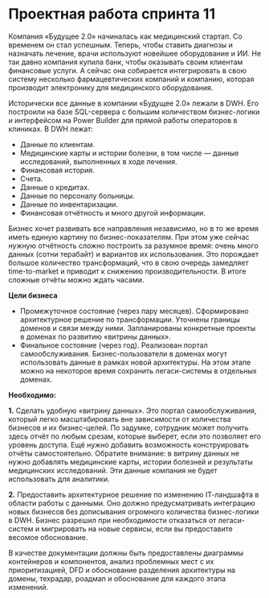 # Проектная работа спринта 11

Компания «Будущее 2.0» начиналась как медицинский стартап. Со временем он стал успешным. Теперь, чтобы ставить диагнозы и назначать лечение, врачи используют новейшее оборудование и ИИ. Не так давно компания купила банк, чтобы оказывать своим клиентам финансовые услуги. А сейчас она собирается интегрировать в свою систему несколько фармацевтических компаний и компанию, которая производит электронику для медицинского оборудования.

Исторически все данные в компании «Будущее 2.0» лежали в DWH. Его построили на базе SQL-сервера с большим количеством бизнес-логики и интерфейсом на Power Builder для прямой работы операторов в клиниках.
В DWH лежат:
   - Данные по клиентам.
   - Медицинские карты и истории болезни, в том числе — данные исследований, выполненных в ходе лечения.
   - Финансовая история.
   - Счета.
   - Данные о кредитах.
   - Данные по персоналу больницы.
   - Данные по инвентаризации.
   - Финансовая отчётность и много другой информации.

Бизнес хочет развивать все направления независимо, но в то же время иметь единую картину по бизнес-показателям. При этом уже сейчас нужную отчётность сложно построить за разумное время: очень много данных (сотни терабайт) и вариантов их использования. Это порождает большое количество трансформаций, что в свою очередь замедляет time-to-market и приводит к снижению производительности. В итоге сложные отчёты можно ждать часами.

**Цели бизнеса**

   - Промежуточное состояние (через пару месяцев). Сформировано архитектурное решение по трансформации. Уточнены границы доменов и связи между ними. Запланированы конкретные проекты в доменах по развитию «витрины данных».
   - Финальное состояние (через год). Реализован портал самообслуживания. Бизнес-пользователи в доменах могут использовать данные в рамках новой архитектуры. На этом этапе можно на некоторое время сохранить легаси-системы в отдельных доменах.

**Необходимо:**

**1.** Сделать удобную «витрину данных». Это портал самообслуживания, который легко масштабировать вне зависимости от количества бизнесов и их бизнес-целей. По задумке, сотрудник может получить здесь отчёт по любым срезам, которые выберет, если это позволяет его уровень доступа. Ещё нужно добавить возможность конструировать отчёты самостоятельно. Обратите внимание: в витрину данных не нужно добавлять медицинские карты, истории болезней и результаты медицинских исследований. Эти данные компания не будет использовать для аналитики.

**2.** Предоставить архитектурное решение по изменению IТ-ландшафта в области работы с данными. Оно должно предусматривать интеграцию новых бизнесов без дописывания огромного количества бизнес-логики в DWH.
Бизнес разрешил при необходимости отказаться от легаси-систем и мигрировать на новые сервисы, если вы предоставите весомое обоснование.

В качестве документации должны быть предоставлены диаграммы контейнеров и компонентов, анализ проблемных мест с их приоритизацией, DFD и обоснование разделения архитектуры на домены, техрадар, роадмап и обоснование для каждого этапа изменений.

